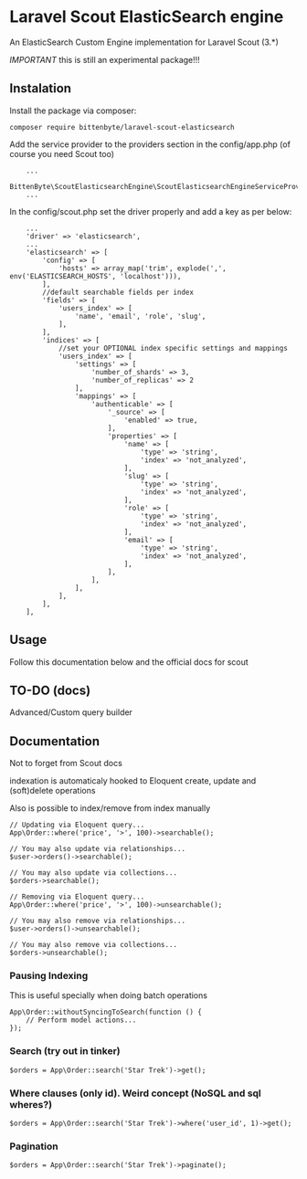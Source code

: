 # Laravel Scout ElasticSearch engine

An ElasticSearch Custom Engine implementation for Laravel Scout (3.*)

*IMPORTANT* this is still an experimental package!!!

## Instalation

Install the package via composer: 

```
composer require bittenbyte/laravel-scout-elasticsearch
```

Add the service provider to the providers section in the config/app.php (of course you need Scout too)

```
    ...
    BittenByte\ScoutElasticsearchEngine\ScoutElasticsearchEngineServiceProvider::class,
    ...
``` 

In the config/scout.php set the driver properly and add a key as per below:

```
    ...
    'driver' => 'elasticsearch',
    ...
    'elasticsearch' => [
        'config' => [
            'hosts' => array_map('trim', explode(',', env('ELASTICSEARCH_HOSTS', 'localhost'))),
        ],
        //default searchable fields per index
        'fields' => [
            'users_index' => [
                'name', 'email', 'role', 'slug',
            ],
        ],
        'indices' => [
            //set your OPTIONAL index specific settings and mappings
            'users_index' => [
                'settings' => [
                    'number_of_shards' => 3,
                    'number_of_replicas' => 2
                ],
                'mappings' => [
                    'authenticable' => [
                        '_source' => [
                            'enabled' => true,
                        ],
                        'properties' => [
                            'name' => [
                                'type' => 'string',
                                'index' => 'not_analyzed',
                            ],
                            'slug' => [
                                'type' => 'string',
                                'index' => 'not_analyzed',
                            ],
                            'role' => [
                                'type' => 'string',
                                'index' => 'not_analyzed',
                            ],
                            'email' => [
                                'type' => 'string',
                                'index' => 'not_analyzed',
                            ],
                        ],
                    ],
                ],
            ],
        ],
    ],
```

## Usage

Follow this documentation below and the official docs for scout

## TO-DO (docs) 

Advanced/Custom query builder

## Documentation

Not to forget from Scout docs

indexation is automaticaly hooked to Eloquent create, update and (soft)delete operations

Also is possible to index/remove from index manually

```
// Updating via Eloquent query...
App\Order::where('price', '>', 100)->searchable();

// You may also update via relationships...
$user->orders()->searchable();

// You may also update via collections...
$orders->searchable();
```

```
// Removing via Eloquent query...
App\Order::where('price', '>', 100)->unsearchable();

// You may also remove via relationships...
$user->orders()->unsearchable();

// You may also remove via collections...
$orders->unsearchable();
```

### Pausing Indexing

This is useful specially when doing batch operations

```
App\Order::withoutSyncingToSearch(function () {
    // Perform model actions...
});
```

### Search (try out in tinker)
```
$orders = App\Order::search('Star Trek')->get();
```

### Where clauses (only id). Weird concept (NoSQL and sql wheres?)
```
$orders = App\Order::search('Star Trek')->where('user_id', 1)->get();
```

### Pagination
```
$orders = App\Order::search('Star Trek')->paginate();
```
